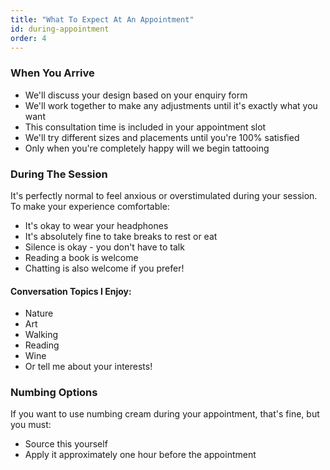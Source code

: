 ```yaml
---
title: "What To Expect At An Appointment"
id: during-appointment
order: 4
---
```


### When You Arrive

* We'll discuss your design based on your enquiry form
* We'll work together to make any adjustments until it's exactly what you want
* This consultation time is included in your appointment slot
* We'll try different sizes and placements until you're 100% satisfied
* Only when you're completely happy will we begin tattooing

### During The Session

It's perfectly normal to feel anxious or overstimulated during your session. To make your experience comfortable:

* It's okay to wear your headphones
* It's absolutely fine to take breaks to rest or eat
* Silence is okay - you don't have to talk
* Reading a book is welcome
* Chatting is also welcome if you prefer!

#### Conversation Topics I Enjoy:
* Nature
* Art
* Walking
* Reading
* Wine
* Or tell me about your interests!

### Numbing Options

If you want to use numbing cream during your appointment, that's fine, but you must:
* Source this yourself
* Apply it approximately one hour before the appointment
